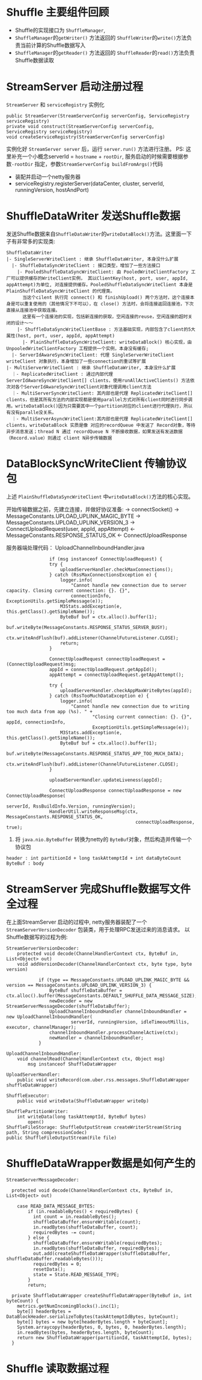# Shuffle 主要组件回顾
* Shuffle的实现接口为 `ShuffleManager`, 
* `ShuffleManager`的`getWriter()` 方法返回的 `ShuffleWriter`的`write()`方法负责当前计算的Shuffle数据写入
* `ShuffleManager`的`getReader()` 方法返回的 `ShuffleReader`的`read()`方法负责Shuffle数据读取


# StreamServer 启动注册过程

`StreamServer` 和 `serviceRegistry` 实例化
```
public StreamServer(StreamServerConfig serverConfig, ServiceRegistry serviceRegistry)
private void construct(StreamServerConfig serverConfig, ServiceRegistry serviceRegistry)
void createServiceRegistry(StreamServerConfig serverConfig)
```
实例化好 `StreamServer server` 后，运行 `server.run()` 方法进行注册。
PS: 这里补充一个小概念serverId = `hostname` + `rootDir`, 服务启动的时候需要根据参数`-rootDir` 指定，参数`StreamServerConfig buildFromArgs()`代码
* 装配并启动一个netty服务器
* serviceRegistry.registerServer(dataCenter, cluster, serverId, runningVersion, hostAndPort)

# ShuffleDataWriter 发送Shuffle数据

发送Shuffle数据来自`ShuffleDataWriter`的`writeDataBlock()`方法。这里面一下子有非常多的实现类:
```
ShuffleDataWriter
|- SingleServerWriteClient : 继承 ShuffleDataWriter, 本身没什么扩展
  |- ShuffleDataSyncWriteClient : 接口类型，增加了一些方法接口
    |- PooledShuffleDataSyncWriteClient: 由 PooledWriteClientFactory 工厂可以提供缓存的WriteClient实例， 其以ClientKey(host, port, user, appId, appAttempt)为单位, 对连接提供缓存。PooledShuffleDataSyncWriteClient 本身是 PlainShuffleDataSyncWriteClient 的代理类。
      当这个cilent 执行完 connect() 和 finishUpload() 两个方法时，这个连接本身是可以重复使用的（其他情况下不可以），在 close() 方法时，会将连接返回连接池，下次直接从连接池中获取连接。
      这里有一个连接池的实现，包括新连接的获取，空闲连接的reuse，空闲连接的超时关闭的设计～～
    |- ShuffleDataSyncWriteClientBase : 方法基础实现，内部包含了client的5大属性(host, port, user, appId, appAttempt)
      |- PlainShuffleDataSyncWriteClient: writeDataBlock() 核心实现，由 UnpooledWriteClientFactory 工程提供一个实例，本身没有缓存; 
  |- ServerIdAwareSyncWriteClient: 代理 SingleServerWriteClient writeClient 对象执行，本身增加了一些connection的重试等扩展
|- MultiServerWriteClient : 继承 ShuffleDataWriter, 本身没什么扩展
  ｜- ReplicatedWriteClient : 通过内部代理 ServerIdAwareSyncWriteClient[] clients，使用runAllActiveClients() 方法依次对各个ServerIdAwareSyncWriteClient对象代理调用client方法
  ｜- MultiServerSyncWriteClient: 其内部也是代理 ReplicatedWriteClient[] clients，但是其所有方法的内部实现都是使用parallel方式对所有client同时进行同步调用。writeDataBlock()因为只需要其中一个partition对应的client进行代理执行，所以有没有paralle没关系。
  ｜- MultiServerAsyncWriteClient:其内部也是代理 ReplicatedWriteClient[] clients，writeDataBlock 实质是像 对应的recordQueue 中发送了 Record对象，等待异步消息发送；thread N 通过 recordQueue N 不断接收数据，如果发送有发送数据（Record.value）则通过 client N异步传输数据

```

# DataBlockSyncWriteClient 传输协议包

上述 `PlainShuffleDataSyncWriteClient` 中`writeDataBlock()`方法的核心实现。

开始传输数据之前，先建立连接，并做好协议准备:
-> connectSocket()
-> MessageConstants.UPLOAD_UPLINK_MAGIC_BYTE
-> MessageConstants.UPLOAD_UPLINK_VERSION_3
-> ConnectUploadRequest(user, appId, appAttempt)
<- MessageConstants.RESPONSE_STATUS_OK
<- ConnectUploadResponse

服务器端处理代码： UploadChannelInboundHandler.java
```
                if (msg instanceof ConnectUploadRequest) {
                try {
                    uploadServerHandler.checkMaxConnections();
                } catch (RssMaxConnectionsException e) {
                    logger.info(
                        "Cannot handle new connection due to server capacity. Closing current connection: {}. {}",
                        connectionInfo, ExceptionUtils.getSimpleMessage(e));
                    M3Stats.addException(e, this.getClass().getSimpleName());
                    ByteBuf buf = ctx.alloc().buffer(1);
                    buf.writeByte(MessageConstants.RESPONSE_STATUS_SERVER_BUSY);
                    ctx.writeAndFlush(buf).addListener(ChannelFutureListener.CLOSE);
                    return;
                }

                ConnectUploadRequest connectUploadRequest = (ConnectUploadRequest)msg;
                appId = connectUploadRequest.getAppId();
                appAttempt = connectUploadRequest.getAppAttempt();

                try {
                    uploadServerHandler.checkAppMaxWriteBytes(appId);
                } catch (RssTooMuchDataException e) {
                    logger.info(
                        "Cannot handle new connection due to writing too much data from app (%s). " +
                                "Closing current connection: {}. {}", appId, connectionInfo,
                                ExceptionUtils.getSimpleMessage(e));
                    M3Stats.addException(e, this.getClass().getSimpleName());
                    ByteBuf buf = ctx.alloc().buffer(1);
                    buf.writeByte(MessageConstants.RESPONSE_STATUS_APP_TOO_MUCH_DATA);
                    ctx.writeAndFlush(buf).addListener(ChannelFutureListener.CLOSE);
                }

                uploadServerHandler.updateLiveness(appId);

                ConnectUploadResponse connectUploadResponse = new ConnectUploadResponse(
                                                                    serverId, RssBuildInfo.Version, runningVersion);
                HandlerUtil.writeResponseMsg(ctx, MessageConstants.RESPONSE_STATUS_OK,
                                                connectUploadResponse, true);
```

1. 将 `java.nio.ByteBuffer` 转换为netty的 `ByteBuf`对象，然后构造并传输一个协议包
```
header : int partitionId + long taskAttemptId + int dataByteCount
ByteBuf : body
```

# StreamServer 完成Shuffle数据写文件全过程

在上面StreamServer 启动的过程中, netty服务器装配了一个 `StreamServerVersionDecoder` 包装类，用于处理RPC发送过来的消息请求。
以Shuffle数据写的过程为例:

```
StreamServerVersionDecoder:
    protected void decode(ChannelHandlerContext ctx, ByteBuf in, List<Object> out)
    void addVersionDecoder(ChannelHandlerContext ctx, byte type, byte version)

            if (type == MessageConstants.UPLOAD_UPLINK_MAGIC_BYTE && version == MessageConstants.UPLOAD_UPLINK_VERSION_3) {
                ByteBuf shuffleDataBuffer = ctx.alloc().buffer(MessageConstants.DEFAULT_SHUFFLE_DATA_MESSAGE_SIZE);
                newDecoder = new StreamServerMessageDecoder(shuffleDataBuffer);
                UploadChannelInboundHandler channelInboundHandler = new UploadChannelInboundHandler(
                        serverId, runningVersion, idleTimeoutMillis, executor, channelManager);
                channelInboundHandler.processChannelActive(ctx);
                newHandler = channelInboundHandler;
            }

UploadChannelInboundHandler:
    void channelRead(ChannelHandlerContext ctx, Object msg)
        msg instanceof ShuffleDataWrapper

UploadServerHandler:
    public void writeRecord(com.uber.rss.messages.ShuffleDataWrapper shuffleDataWrapper)

ShuffleExecutor:
    public void writeData(ShuffleDataWrapper writeOp)

ShufflePartitionWriter: 
    int writeData(long taskAttemptId, ByteBuf bytes)
        open()
ShuffleFileStorage: ShuffleOutputStream createWriterStream(String path, String compressionCodec)
public ShuffleFileOutputStream(File file)
```

# ShuffleDataWrapper数据是如何产生的
```
StreamServerMessageDecoder:

  protected void decode(ChannelHandlerContext ctx, ByteBuf in, List<Object> out)
 
    case READ_DATA_MESSAGE_BYTES:
        if (in.readableBytes() < requiredBytes) {
          int count = in.readableBytes();
          shuffleDataBuffer.ensureWritable(count);
          in.readBytes(shuffleDataBuffer, count);
          requiredBytes -= count;
        } else {
          shuffleDataBuffer.ensureWritable(requiredBytes);
          in.readBytes(shuffleDataBuffer, requiredBytes);
          out.add(createShuffleDataWrapper(shuffleDataBuffer, shuffleDataBuffer.readableBytes()));
          requiredBytes = 0;
          resetData();
          state = State.READ_MESSAGE_TYPE;
        }
        return;

  private ShuffleDataWrapper createShuffleDataWrapper(ByteBuf in, int byteCount) {
    metrics.getNumIncomingBlocks().inc(1);
    byte[] headerBytes = DataBlockHeader.serializeToBytes(taskAttemptIdBytes, byteCount);
    byte[] bytes = new byte[headerBytes.length + byteCount];
    System.arraycopy(headerBytes, 0, bytes, 0, headerBytes.length);
    in.readBytes(bytes, headerBytes.length, byteCount);
    return new ShuffleDataWrapper(partitionId, taskAttemptId, bytes);
  }
```

# Shuffle 读取数据过程
